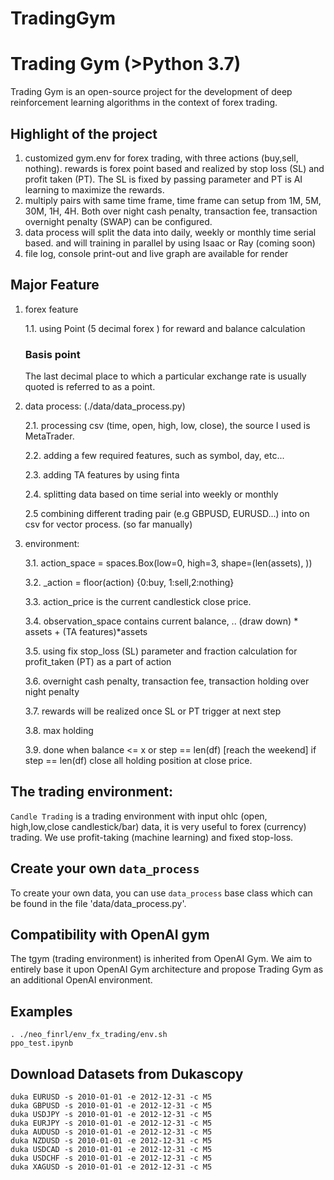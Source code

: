 # TradingGym

# Trading Gym (>Python 3.7)
Trading Gym is an open-source project for the development of deep reinforcement learning algorithms in the context of forex trading.
## Highlight of the project 
1. customized gym.env for forex trading, with three actions (buy,sell, nothing). rewards is forex point based and realized by stop loss (SL) and profit taken (PT). The SL is fixed by passing parameter and PT is AI learning to maximize the rewards. 
2. multiply pairs with same time frame, time frame can setup from 1M, 5M, 30M, 1H, 4H. Both over night cash penalty, transaction fee, transaction overnight penalty (SWAP) can be configured.
3. data process will split the data into daily, weekly or monthly time serial based. and will training in parallel by using Isaac or Ray (coming soon)
4. file log, console print-out and live graph are available for render 
##  Major Feature
1. forex feature
    
    1.1.  using Point (5 decimal forex )  for reward and balance calculation
    ### Basis point
    The last decimal place to which a particular exchange rate is usually quoted is referred to as a point. 
       
2. data process: (./data/data_process.py)
    
    2.1. processing csv (time, open, high, low, close), the source I used is MetaTrader.
    
    2.2. adding a few required features, such as symbol, day, etc...
    
    2.3. adding TA features by using finta
    
    2.4. splitting data based on time serial into weekly or monthly
    
    2.5 combining different trading pair (e.g GBPUSD, EURUSD...) into on csv for vector process. (so far manually)
3. environment:
    
    3.1. action_space = spaces.Box(low=0, high=3, shape=(len(assets), ))
    
    3.2. _action = floor(action) {0:buy, 1:sell,2:nothing}
    
    3.3. action_price is the current candlestick close price.
    
    3.4. observation_space contains current balance, .. (draw down) * assets + (TA features)*assets
    
    3.5. using fix stop_loss (SL) parameter and fraction calculation for profit_taken (PT) as a part of action
    
    3.6. overnight cash penalty, transaction fee, transaction holding over night penalty
    
    3.7. rewards will be realized once SL or PT trigger at next step
    
    3.8. max holding
    
    3.9. done when balance <= x  or step == len(df)  [reach the weekend]
        if step == len(df) close all holding position at close price.

## The trading environment:

`Candle Trading` is a trading environment with input ohlc (open, high,low,close candlestick/bar) data, it is very useful to forex (currency) trading. We use profit-taking (machine learning) and fixed stop-loss.

## Create your own `data_process`

To create your own data, you can use `data_process` base class which can be found in the file 'data/data_process.py'. 

## Compatibility with OpenAI gym

The tgym (trading environment) is inherited from OpenAI Gym. We aim to entirely base it upon OpenAI Gym architecture and propose Trading Gym as an additional OpenAI environment.

## Examples
```shell
. ./neo_finrl/env_fx_trading/env.sh
ppo_test.ipynb
```
## Download Datasets from Dukascopy
```shell
duka EURUSD -s 2010-01-01 -e 2012-12-31 -c M5 
duka GBPUSD -s 2010-01-01 -e 2012-12-31 -c M5
duka USDJPY -s 2010-01-01 -e 2012-12-31 -c M5
duka EURJPY -s 2010-01-01 -e 2012-12-31 -c M5
duka AUDUSD -s 2010-01-01 -e 2012-12-31 -c M5
duka NZDUSD -s 2010-01-01 -e 2012-12-31 -c M5
duka USDCAD -s 2010-01-01 -e 2012-12-31 -c M5
duka USDCHF -s 2010-01-01 -e 2012-12-31 -c M5
duka XAGUSD -s 2010-01-01 -e 2012-12-31 -c M5